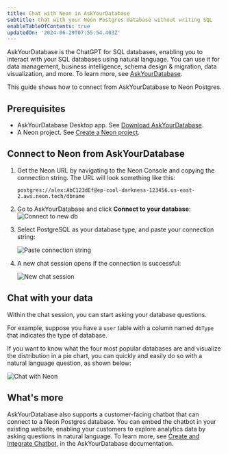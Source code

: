 ```yaml
---
title: Chat with Neon in AskYourDatabase
subtitle: Chat with your Neon Postgres database without writing SQL
enableTableOfContents: true
updatedOn: '2024-06-29T07:55:54.403Z'
---
```


AskYourDatabase is the ChatGPT for SQL databases, enabling you to interact with your SQL databases using natural language. You can use it for data management, business intelligence, schema design & migration, data visualization, and more. To learn more, see [AskYourDatabase](https://www.askyourdatabase.com/).

This guide shows how to connect from AskYourDatabase to Neon Postgres.

## Prerequisites

- AskYourDatabase Desktop app. See [Download AskYourDatabase](https://www.askyourdatabase.com/download).
- A Neon project. See [Create a Neon project](/docs/manage/projects#create-a-project).

## Connect to Neon from AskYourDatabase

1. Get the Neon URL by navigating to the Neon Console and copying the connection string. The URL will look something like this: 

    ```text shouldWrap
    postgres://alex:AbC123dEf@ep-cool-darkness-123456.us-east-2.aws.neon.tech/dbname
    ```

2. Go to AskYourDatabase and click **Connect to your database**: 
    ![Connect to new db](/docs/guides/askyourdatabase_connect_neon_1.png)

3. Select PostgreSQL as your database type, and paste your connection string:

    ![Paste connection string](/docs/guides/askyourdatabase_connect_neon_2.png)

4. A new chat session opens if the connection is successful:

    ![New chat session](/docs/guides/askyourdatabase_connect_neon_3.png)

## Chat with your data

Within the chat session, you can start asking your database questions. 

For example, suppose you have a `user` table with a column named `dbType` that indicates the type of database. 

If you want to know what the four most popular databases are and visualize the distribution in a pie chart, you can quickly and easily do so with a natural language question, as shown below:

![Chat with Neon](/docs/guides/askyourdatabase_ask_neon.png)

## What's more

AskYourDatabase also supports a customer-facing chatbot that can connect to a Neon Postgres database. You can embed the chatbot in your existing website, enabling your customers to explore analytics data by asking questions in natural language. To learn more, see [Create and Integrate Chatbot](https://www.askyourdatabase.com/docs/chatbot), in the AskYourDatabase documentation.

